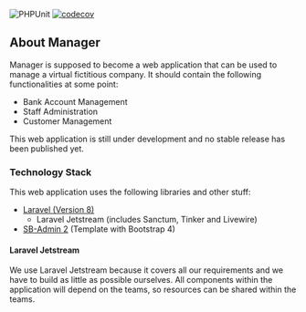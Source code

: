 ![PHPUnit](https://github.com/elyday/manager/workflows/PHPUnit/badge.svg?branch=main)
[![codecov](https://codecov.io/gh/elyday/manager/branch/main/graph/badge.svg?token=KWQNU2QRPC)](https://codecov.io/gh/elyday/manager)

## About Manager

Manager is supposed to become a web application that can be used to manage a virtual fictitious company. It should contain the following functionalities at some point:

- Bank Account Management
- Staff Administration
- Customer Management

This web application is still under development and no stable release has been published yet.

### Technology Stack
This web application uses the following libraries and other stuff:

- [Laravel (Version 8)](https://laravel.com/)
    - Laravel Jetstream (includes Sanctum, Tinker and Livewire)
- [SB-Admin 2](https://startbootstrap.com/themes/sb-admin-2/) (Template with Bootstrap 4)

#### Laravel Jetstream
We use Laravel Jetstream because it covers all our requirements and we have to build as little as possible ourselves. All components within the application will depend on the teams, so resources can be shared within the teams.